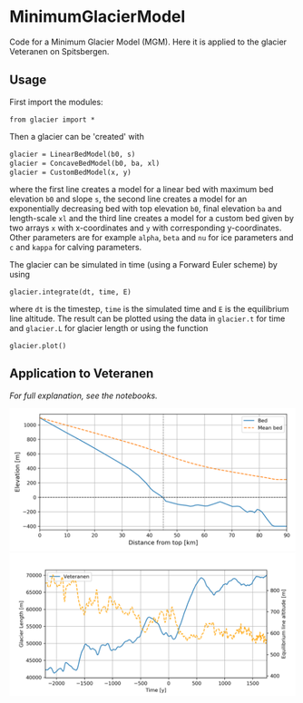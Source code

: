 # MinimumGlacierModel

Code for a Minimum Glacier Model (MGM). Here it is applied to the glacier Veteranen on Spitsbergen.

## Usage
First import the modules:
```
from glacier import *
```
Then a glacier can be 'created' with
```
glacier = LinearBedModel(b0, s)
glacier = ConcaveBedModel(b0, ba, xl)
glacier = CustomBedModel(x, y)
```
where the first line creates a model for a linear bed with maximum bed elevation `b0` and slope `s`, 
the second line creates a model for an exponentially decreasing bed with top elevation `b0`, final elevation `ba` and length-scale `xl`
and the third line creates a model for a custom bed given by two arrays `x` with x-coordinates and `y` with corresponding y-coordinates.
Other parameters are for example `alpha`, `beta` and `nu` for ice parameters and `c` and `kappa` for calving parameters.

The glacier can be simulated in time (using a Forward Euler scheme) by using
```
glacier.integrate(dt, time, E)
```
where `dt` is the timestep, `time` is the simulated time and `E` is the equilibrium line altitude.
The result can be plotted using the data in `glacier.t` for time and `glacier.L` for glacier length or using the function
```
glacier.plot()
```

## Application to Veteranen
_For full explanation, see the notebooks._

![Bed of Veteranen](/figures/bed.png)
![History of Veteranen](/figures/veteranen_past.png)

